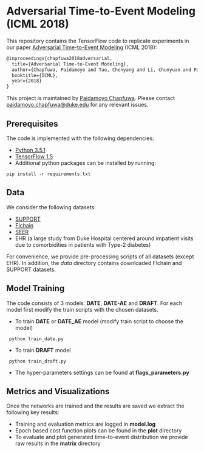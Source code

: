 # Adversarial Time-to-Event Modeling (ICML 2018)

This repository contains the TensorFlow code to replicate experiments in our paper [Adversarial Time-to-Event Modeling](https://arxiv.org/pdf/1804.03184.pdf) (ICML 2018):
```latex
@inproceedings{chapfuwa2018adversarial, 
  title={Adversarial Time-to-Event Modeling},
  author={Chapfuwa, Paidamoyo and Tao, Chenyang and Li, Chunyuan and Page, Courtney and Goldstein, Benjamin and Carin, Lawrence and Henao, Ricardo},
  booktitle={ICML},
  year={2018}
}
```
 
This project is maintained by [Paidamoyo Chapfuwa](https://github.com/paidamoyo). Please contact <paidamoyo.chapfuwa@duke.edu> for any relevant issues.


## Prerequisites
The code is implemented with the following dependencies:

- [Python 3.5.1](https://github.com/pyenv/pyenv)
- [TensorFlow 1.5]( https://www.tensorflow.org/)
- Additional python packages can be installed by running:   

```
pip install -r requirements.txt
```

## Data
We consider the following datasets:

- [SUPPORT](http://biostat.mc.vanderbilt.edu/wiki/Main/DataSets)
- [Flchain](https://vincentarelbundock.github.io/Rdatasets/doc/survival/flchain.html)
- [SEER](https://seer.cancer.gov/)
- EHR (a large study from Duke Hospital centered around impatient visits due to comorbidities in patients with Type-2 diabetes)

 For convenience, we provide pre-processing scripts of all datasets (except EHR). In addition, the *data* directory contains downloaded Flchain and SUPPORT datasets.

## Model Training

The code consists of 3 models: **DATE**, **DATE-AE** and **DRAFT**. For each model first modify the train scripts with the chosen datasets.

* To train **DATE** or **DATE_AE** model (modify train script to choose the model)

```
 python train_date.py
 ```
 

* To train **DRAFT** model

```
 python train_draft.py
 ```

* The hyper-parameters settings can be found at **flags_parameters.py**


## Metrics and Visualizations

Once the networks are trained and the results are saved we extract the following key results: 

* Training and evaluation metrics are logged in **model.log**
* Epoch based cost function plots can be found in the **plot** directory 
* To evaluate and plot generated time-to-event distribution we provide raw results in the  **matrix** directory
